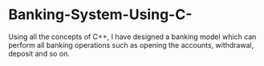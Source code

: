 # Banking-System-Using-C-
Using all the concepts of C++, I have designed a banking model which can perform all banking operations such as opening the accounts, withdrawal, deposit and so on.
